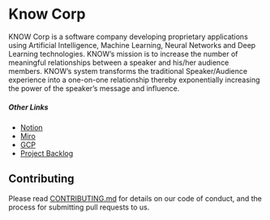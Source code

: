 # Know Corp
KNOW Corp is a software company developing proprietary applications using Artificial Intelligence, Machine Learning, Neural Networks and Deep Learning technologies.  KNOW’s mission is to increase the number of meaningful relationships between a speaker and his/her audience members.  KNOW’s system transforms the traditional Speaker/Audience experience into a one-on-one relationship thereby exponentially increasing the power of the speaker’s message and influence.

##### Other Links
- [Notion](https://www.notion.so/knowcorp/Home-a8a294c77150435890f808c8b487b6e5)
- [Miro](https://miro.com/app/board/uXjVOixiIbs=/)
- [GCP](https://console.cloud.google.com/compute/instances?authuser=1&cloudshell=false&organizationId=995616897380&project=gpt-3-for-web&pli=1)
- [Project Backlog](https://github.com/orgs/KnowCorp/projects/6/views/1)

## Contributing
Please read [CONTRIBUTING.md](/CONTRIBUTING.md) for details on our code of conduct, and the process for submitting pull requests to us.
